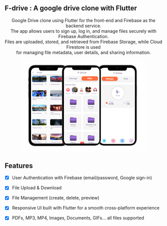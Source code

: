 ## F-drive : A google drive clone with Flutter


<p align="center">
  Google Drive clone using Flutter for the front-end and Firebase as the backend service.<br>
  The app allows users to sign up, log in, and manage files securely with Firebase Authentication.<br>
  Files are uploaded, stored, and retrieved from Firebase Storage, while Cloud Firestore is used<br>
  for managing file metadata, user details, and sharing information.
</p>

<p align="center">
  <img src="https://raw.githubusercontent.com/SivaramNalliboyana/F-Drive/refs/heads/main/Course%20thumbnail-half.png" width="400">
</p>

<!-- BLANK LINE ABOVE IS CRITICAL -->

## Features

- [x] User Authentication with Firebase (email/password, Google sign-in)
- [x] File Upload & Download
- [x] File Management (create, delete, preview)
- [x] Responsive UI built with Flutter for a smooth cross-platform experience
- [x] PDFs, MP3, MP4, Images, Documents, GIFs... all files supported





